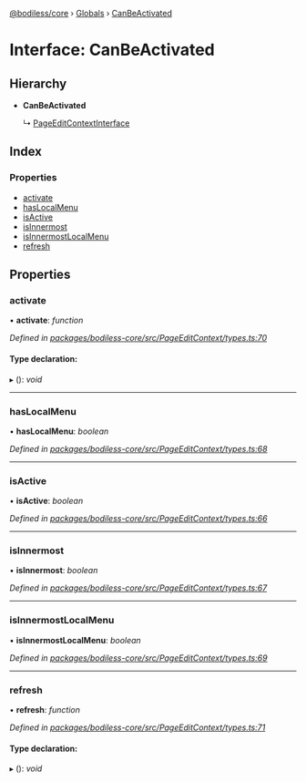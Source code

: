 [@bodiless/core](../README.md) › [Globals](../globals.md) › [CanBeActivated](canbeactivated.md)

# Interface: CanBeActivated

## Hierarchy

* **CanBeActivated**

  ↳ [PageEditContextInterface](pageeditcontextinterface.md)

## Index

### Properties

* [activate](canbeactivated.md#activate)
* [hasLocalMenu](canbeactivated.md#haslocalmenu)
* [isActive](canbeactivated.md#isactive)
* [isInnermost](canbeactivated.md#isinnermost)
* [isInnermostLocalMenu](canbeactivated.md#isinnermostlocalmenu)
* [refresh](canbeactivated.md#refresh)

## Properties

###  activate

• **activate**: *function*

*Defined in [packages/bodiless-core/src/PageEditContext/types.ts:70](https://github.com/johnsonandjohnson/Bodiless-JS/blob/14e7594/packages/bodiless-core/src/PageEditContext/types.ts#L70)*

#### Type declaration:

▸ (): *void*

___

###  hasLocalMenu

• **hasLocalMenu**: *boolean*

*Defined in [packages/bodiless-core/src/PageEditContext/types.ts:68](https://github.com/johnsonandjohnson/Bodiless-JS/blob/14e7594/packages/bodiless-core/src/PageEditContext/types.ts#L68)*

___

###  isActive

• **isActive**: *boolean*

*Defined in [packages/bodiless-core/src/PageEditContext/types.ts:66](https://github.com/johnsonandjohnson/Bodiless-JS/blob/14e7594/packages/bodiless-core/src/PageEditContext/types.ts#L66)*

___

###  isInnermost

• **isInnermost**: *boolean*

*Defined in [packages/bodiless-core/src/PageEditContext/types.ts:67](https://github.com/johnsonandjohnson/Bodiless-JS/blob/14e7594/packages/bodiless-core/src/PageEditContext/types.ts#L67)*

___

###  isInnermostLocalMenu

• **isInnermostLocalMenu**: *boolean*

*Defined in [packages/bodiless-core/src/PageEditContext/types.ts:69](https://github.com/johnsonandjohnson/Bodiless-JS/blob/14e7594/packages/bodiless-core/src/PageEditContext/types.ts#L69)*

___

###  refresh

• **refresh**: *function*

*Defined in [packages/bodiless-core/src/PageEditContext/types.ts:71](https://github.com/johnsonandjohnson/Bodiless-JS/blob/14e7594/packages/bodiless-core/src/PageEditContext/types.ts#L71)*

#### Type declaration:

▸ (): *void*
